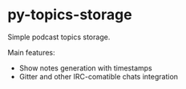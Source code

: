 # py-topics-storage
Simple podcast topics storage.

Main features:
* Show notes generation with timestamps
* Gitter and other IRC-comatible chats integration
